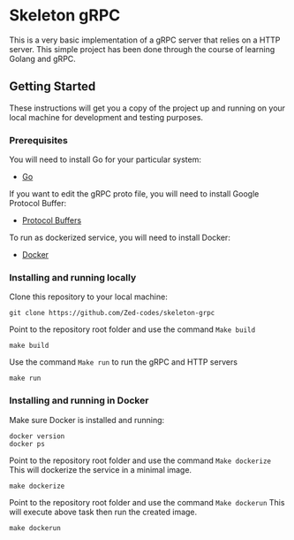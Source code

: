 # Skeleton gRPC

This is a very basic implementation of a gRPC server that relies on a HTTP server.
This simple project has been done through the course of learning Golang and gRPC.

## Getting Started

These instructions will get you a copy of the project up and running on your local machine for development and testing purposes.

### Prerequisites

You will need to install Go for your particular system:

* [Go](https://golang.org/dl/)

If you want to edit the gRPC proto file, you will need to install Google Protocol Buffer:

* [Protocol Buffers](https://github.com/protocolbuffers/protobuf/releases/tag/v3.6.1)

To run as dockerized service, you will need to install Docker:

* [Docker](https://www.docker.com/get-started)

### Installing and running locally

Clone this repository to your local machine:

```
git clone https://github.com/Zed-codes/skeleton-grpc
```

Point to the repository root folder and use the command `Make build`

```
make build
```

Use the command `Make run` to run the gRPC and HTTP servers

```
make run
```

### Installing and running in Docker

Make sure Docker is installed and running:

```
docker version
docker ps
```

Point to the repository root folder and use the command `Make dockerize`
This will dockerize the service in a minimal image.

```
make dockerize
```

Point to the repository root folder and use the command `Make dockerun`
This will execute above task then run the created image.

```
make dockerun
```
